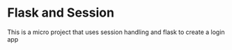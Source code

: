  # Flask and Session
 
 This is a micro project that uses session handling and flask to create a login app

